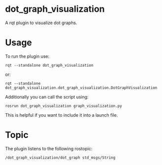 # dot_graph_visualization

A rqt plugin to visualize dot graphs.

# Usage

To run the plugin use:

    rqt --standalone dot_graph_visualization

or:

    rqt --standalone dot_graph_visualization.dot_graph_visualization.DotGraphVisualization

Additionally you can call the script using:

    rosrun dot_graph_visualization graph_visualization.py

This is helpful if you want to include it into a launch file.

# Topic

The plugin listens to the following rostopic:

    /dot_graph_visualization/dot_graph std_msgs/String
